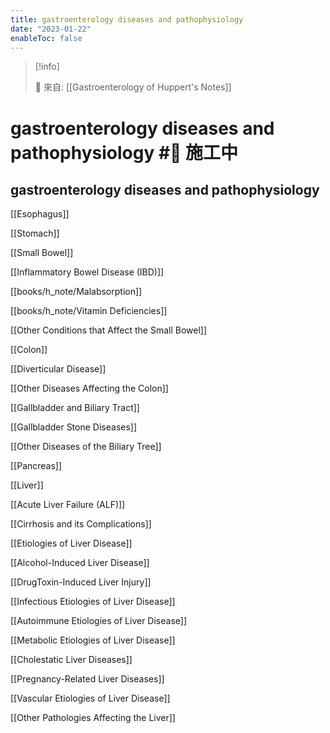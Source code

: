 ```yaml
---
title: gastroenterology diseases and pathophysiology
date: "2023-01-22"
enableToc: false
---
```


> [!info]
>
> 🌱 來自: [[Gastroenterology of Huppert's Notes]]

# gastroenterology diseases and pathophysiology #🚧 施工中

## gastroenterology diseases and pathophysiology



[[Esophagus]]

[[Stomach]]

[[Small Bowel]]

[[Inflammatory Bowel Disease (IBD)]]

[[books/h_note/Malabsorption]]

[[books/h_note/Vitamin Deficiencies]]




[[Other Conditions that Affect the Small Bowel]]

[[Colon]]

[[Diverticular Disease]]

[[Other Diseases Affecting the Colon]]

[[Gallbladder and Biliary Tract]]

[[Gallbladder Stone Diseases]]

[[Other Diseases of the Biliary Tree]]

[[Pancreas]]

[[Liver]]

[[Acute Liver Failure (ALF)]]

[[Cirrhosis and its Complications]]

[[Etiologies of Liver Disease]]

[[Alcohol-Induced Liver Disease]]

[[DrugToxin-Induced Liver Injury]]

[[Infectious Etiologies of Liver Disease]]

[[Autoimmune Etiologies of Liver Disease]]

[[Metabolic Etiologies of Liver Disease]]

[[Cholestatic Liver Diseases]]

[[Pregnancy-Related Liver Diseases]]

[[Vascular Etiologies of Liver Disease]]

[[Other Pathologies Affecting the Liver]]

